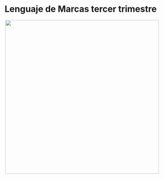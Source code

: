# Lenguaje de Marcas tercer trimestre

<p align="center">
    <img src="https://camo.githubusercontent.com/80beca31be28435bce8c5945a1f5bf8b629f498b44337df700c16b12498042cb/68747470733a2f2f777777332e676f626965726e6f646563616e61726961732e6f72672f6d65647573612f656475626c6f672f69657370756572746f64656c616372757a74656c6573666f726f627261766f2f77702d636f6e74656e742f75706c6f6164732f73697465732f3430382f323032312f30362f6c6f676f7469706f2d666f6e646f2d7472616e73706172656e74652d342e706e67" width="500px">
</p>

